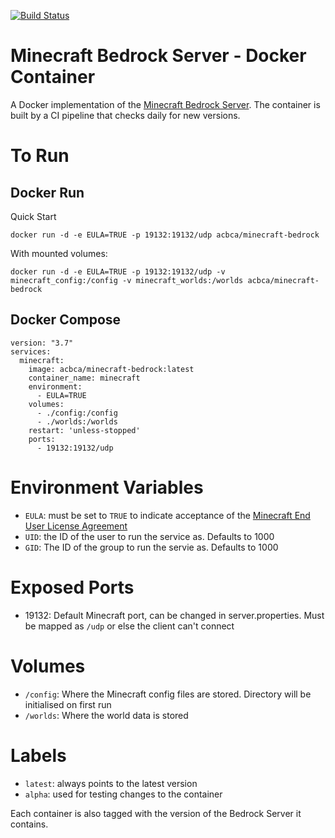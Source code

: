 [![Build Status](https://dev.azure.com/Acbgbca/Minecraft%20Bedrock%20Docker/_apis/build/status/acbgbca.minecraft-bedrock-docker?branchName=master)](https://dev.azure.com/Acbgbca/Minecraft%20Bedrock%20Docker/_build/latest?definitionId=1&branchName=master)

# Minecraft Bedrock Server - Docker Container

A Docker implementation of the [Minecraft Bedrock Server](https://www.minecraft.net/en-us/download/server/bedrock). The container is built by a CI pipeline that checks daily for new versions.

# To Run

## Docker Run

Quick Start
```
docker run -d -e EULA=TRUE -p 19132:19132/udp acbca/minecraft-bedrock
```

With mounted volumes:
```
docker run -d -e EULA=TRUE -p 19132:19132/udp -v minecraft_config:/config -v minecraft_worlds:/worlds acbca/minecraft-bedrock
```

## Docker Compose

```
version: "3.7"
services:
  minecraft:
    image: acbca/minecraft-bedrock:latest
    container_name: minecraft
    environment:
      - EULA=TRUE
    volumes:
      - ./config:/config
      - ./worlds:/worlds
    restart: 'unless-stopped'
    ports:
      - 19132:19132/udp
```

# Environment Variables

- ```EULA```: must be set to ```TRUE``` to indicate acceptance of the [Minecraft End User License Agreement](https://minecraft.net/terms)
- ```UID```: the ID of the user to run the service as. Defaults to 1000
- ```GID```: The ID of the group to run the servie as. Defaults to 1000 

# Exposed Ports

- 19132: Default Minecraft port, can be changed in server.properties. Must be mapped as ```/udp``` or else the client can't connect

# Volumes

- ```/config```: Where the Minecraft config files are stored. Directory will be initialised on first run
- ```/worlds```: Where the world data is stored

# Labels

- ```latest```: always points to the latest version
- ```alpha```: used for testing changes to the container

Each container is also tagged with the version of the Bedrock Server it contains.


